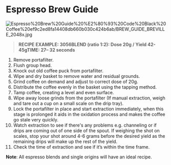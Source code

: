 # Espresso Brew Guide

![Espresso%20Brew%20Guide%20%E2%80%93%20Code%20Black%20Coffee%20ef9c2ed8fa14408db660b030c424b6ab/BREW_GUIDE_BREVILLE_2048x.jpg](BREW_GUIDE_BREVILLE_2048x.jpg)

> 
> **RECIPE EXAMPLE: 3056BLEND (ratio 1:2): Dose 20g / Yield 42-45gTIME: 27– 32 seconds**
> 
1. Remove portafilter.
2. Flush group head.
3. Knock out old coffee puck from portafilter.
4. Wipe and dry basket to remove water and residual grounds.
5. Grind coffee on demand and adjust to correct dose of 20g.
6. Distribute the coffee evenly in the basket using the tapping method.
7. Tamp coffee, creating a level and even surface.
8. Wipe away loose grinds from the portafilter (If manual extraction, weigh and tare out a cup on a small scale on the drip tray).
9. Lock the portafilter in place and start extraction immediately, when this stage is prolonged it aids in the oxidation process and makes the coffee go stale very quickly.
10. Watch extraction to see if there's any problems e.g. channeling or if drips are coming out of one side of the spout. If weighing the shot on scales, stop your shot around 4-6 grams before the desired yield as the remaining drips will make up the rest of the yield.
11. Check the time of extraction and see if it’s within the time frame.

**Note**: All espresso blends and single origins will have an ideal recipe.

